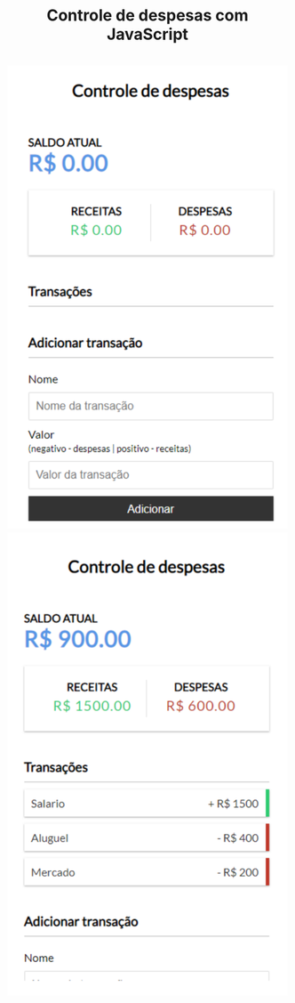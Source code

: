 <h1 align="center">Controle de despesas com JavaScript </h1>

<h1 align="center">
<img src="public/ex-01.svg">  <img src="public/ex-02.svg">
</h1>